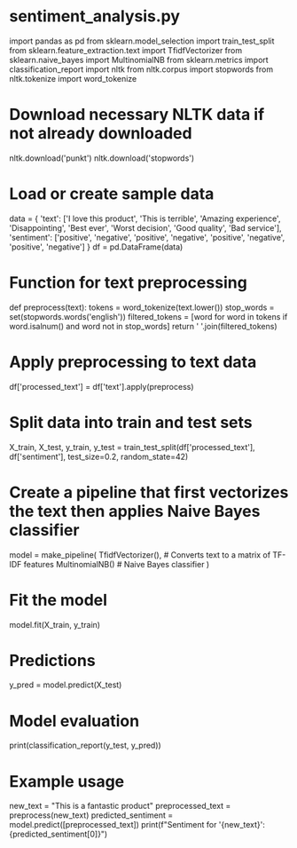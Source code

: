 # sentiment_analysis.py

import pandas as pd
from sklearn.model_selection import train_test_split
from sklearn.feature_extraction.text import TfidfVectorizer
from sklearn.naive_bayes import MultinomialNB
from sklearn.metrics import classification_report
import nltk
from nltk.corpus import stopwords
from nltk.tokenize import word_tokenize

# Download necessary NLTK data if not already downloaded
nltk.download('punkt')
nltk.download('stopwords')

# Load or create sample data
data = {
    'text': ['I love this product', 'This is terrible', 'Amazing experience', 'Disappointing', 'Best ever', 'Worst decision', 'Good quality', 'Bad service'],
    'sentiment': ['positive', 'negative', 'positive', 'negative', 'positive', 'negative', 'positive', 'negative']
}
df = pd.DataFrame(data)

# Function for text preprocessing
def preprocess(text):
    tokens = word_tokenize(text.lower())
    stop_words = set(stopwords.words('english'))
    filtered_tokens = [word for word in tokens if word.isalnum() and word not in stop_words]
    return ' '.join(filtered_tokens)

# Apply preprocessing to text data
df['processed_text'] = df['text'].apply(preprocess)

# Split data into train and test sets
X_train, X_test, y_train, y_test = train_test_split(df['processed_text'], df['sentiment'], test_size=0.2, random_state=42)

# Create a pipeline that first vectorizes the text then applies Naive Bayes classifier
model = make_pipeline(
    TfidfVectorizer(),  # Converts text to a matrix of TF-IDF features
    MultinomialNB()     # Naive Bayes classifier
)

# Fit the model
model.fit(X_train, y_train)

# Predictions
y_pred = model.predict(X_test)

# Model evaluation
print(classification_report(y_test, y_pred))

# Example usage
new_text = "This is a fantastic product"
preprocessed_text = preprocess(new_text)
predicted_sentiment = model.predict([preprocessed_text])
print(f"Sentiment for '{new_text}': {predicted_sentiment[0]}")
